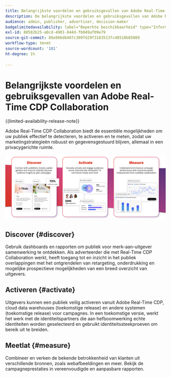 ```yaml
---
title: Belangrijkste voordelen en gebruiksgevallen van Adobe Real-Time CDP Collaboration
description: De belangrijkste voordelen en gebruiksgevallen van Adobe Real-Time CDP Collaboration begrijpen
audience: admin, publisher, advertiser, decision-maker
badgelimitedavailability: label="Beperkte beschikbaarheid" type="Informative" url="https://helpx.adobe.com/legal/product-descriptions/real-time-customer-data-platform-collaboration.html newtab=true"
exl-id: 88582b25-a0cd-4901-844d-fb049af09e79
source-git-commit: 89a966d6487c309fd29f3183513fc48518b85089
workflow-type: tm+mt
source-wordcount: '181'
ht-degree: 1%

---
```


# Belangrijkste voordelen en gebruiksgevallen van Adobe Real-Time CDP Collaboration

{{limited-availability-release-note}}

Adobe Real-Time CDP Collaboration biedt de essentiële mogelijkheden om uw publiek effectief te detecteren, te activeren en te meten, zodat uw marketingstrategieën robuust en gegevensgestuurd blijven, allemaal in een privacygerichte ruimte.

![ Voordelen en gebruiksgevallen van Real-Time CDP Collaboration ](/help/assets/benefits-use-cases/discover-activate-measure.png)

## Discover {#discover}

Gebruik dashboards en rapporten om publiek voor merk-aan-uitgever samenwerking te ontdekken.
Als adverteerder die met Real-Time CDP Collaboration werkt, heeft toegang tot en inzicht in het publiek overlappingen met het ontgrendelen van retargeting, onderdrukking en mogelijke prospectieve mogelijkheden van een breed overzicht van uitgevers.

## Activeren {#activate}

Uitgevers kunnen een publiek veilig activeren vanuit Adobe Real-Time CDP, cloud data warehouses (toekomstige release) en andere systemen (toekomstige release) voor campagnes.
In een toekomstige versie, werkt het werk met de identiteitspartners die aan hefboomwerking echte identiteiten worden geselecteerd en gebruikt identiteitssteekproeven om bereik uit te breiden.

## Meetlat {#measure}

Combineer en verken de bekende betrokkenheid van klanten uit verschillende bronnen, zoals webafbeeldingen en meer.
Bekijk de campagneprestaties in vereenvoudigde en aanpasbare rapporten.

<!--

## Sample use cases

Some use cases that you can explore are:

* [Prospecting](/help/guide/use-cases/prospecting.md)
* [Retargeting](/help/guide/use-cases/retargeting.md)
* [Suppression](/help/guide/use-cases/suppression.md)

-->
